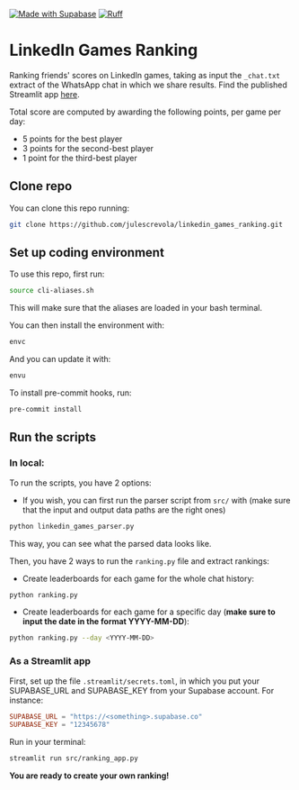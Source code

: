 [![Made with Supabase](https://supabase.com/badge-made-with-supabase-dark.svg)](https://supabase.com)
[![Ruff](https://img.shields.io/endpoint?url=https://raw.githubusercontent.com/astral-sh/ruff/main/assets/badge/v2.json)](https://github.com/astral-sh/ruff)

# LinkedIn Games Ranking

Ranking friends' scores on LinkedIn games, taking as input the `_chat.txt` extract of the WhatsApp chat in which we share results.
Find the published Streamlit app [here](https://linkedin-games-ranking.streamlit.app/).

Total score are computed by awarding the following points, per game per day:
- 5 points for the best player
- 3 points for the second-best player
- 1 point for the third-best player

## Clone repo

You can clone this repo running:
```bash
git clone https://github.com/julescrevola/linkedin_games_ranking.git
```

## Set up coding environment

To use this repo, first run:
```bash
source cli-aliases.sh
```
This will make sure that the aliases are loaded in your bash terminal.

You can then install the environment with:
```bash
envc
```
And you can update it with:
```bash
envu
```

To install pre-commit hooks, run:
```bash
pre-commit install
```

## Run the scripts

### In local:

To run the scripts, you have 2 options:
- If you wish, you can first run the parser script from `src/` with (make sure that the input and output data paths are the right ones)
```bash
python linkedin_games_parser.py
```
This way, you can see what the parsed data looks like.

Then, you have 2 ways to run the `ranking.py` file and extract rankings:
- Create leaderboards for each game for the whole chat history:
```bash
python ranking.py
```
- Create leaderboards for each game for a specific day (**make sure to input the date in the format YYYY-MM-DD**):
```bash
python ranking.py --day <YYYY-MM-DD>
```
### As a Streamlit app

First, set up the file `.streamlit/secrets.toml`, in which you put your SUPABASE_URL and SUPABASE_KEY from your Supabase account.
For instance:
```toml
SUPABASE_URL = "https://<something>.supabase.co"
SUPABASE_KEY = "12345678"
```

Run in your terminal:
```bash
streamlit run src/ranking_app.py
```

**You are ready to create your own ranking!**

